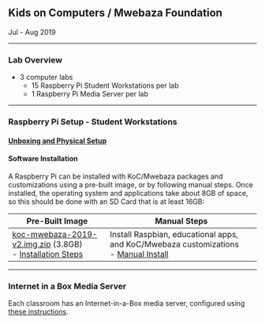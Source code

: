 ## Kids on Computers / Mwebaza Foundation
Jul - Aug 2019

----
### Lab Overview
* 3 computer labs
  * 15 Raspberry Pi Student Workstations per lab
  * 1 Raspberry Pi Media Server per lab

----
### Raspberry Pi Setup - Student Workstations

#### [Unboxing and Physical Setup](unboxing-and-physical-setup.md)

#### Software Installation
A Raspberry Pi can be installed with KoC/Mwebaza packages and customizations using a pre-built image, or by following manual steps. Once installed, the operating system and applications take about 8GB of space, so this should be done with an SD Card that is at least 16GB:

| Pre-Built Image | Manual Steps |
| ---- | ---- |
| [koc-mwebaza-2019-v2.img.zip](https://www.kidsoncomputers.org/data/projects/Uganda2019/koc-mwebaza-2019-v2.img.zip) (3.8GB)<br /> - [Installation Steps](koc-mwebaza-raspberry-pi-image.md) | Install Raspbian, educational apps, and KoC/Mwebaza customizations<br /> - [Manual Install](koc-mwebaza-raspberry-pi-software-install-manual-steps.md) |

----
### Internet in a Box Media Server
Each classroom has an Internet-in-a-Box media server, configured using [these instructions](iiab-setup.md).

